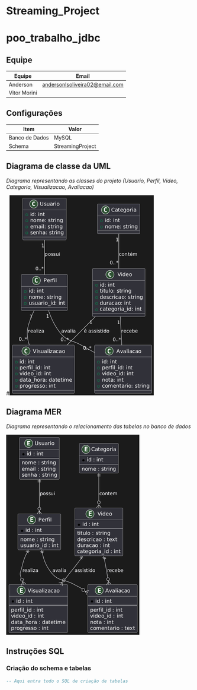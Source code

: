 # Streaming_Project

# poo_trabalho_jdbc

## Equipe

| Equipe    | Email                  |
|-----------|-----------------------|
| Anderson  | andersonlsoliveira02@email.com    |
| Vitor Morini  |     |

## Configurações

| Item           | Valor                  |
|----------------|----------------------|
| Banco de Dados | MySQL                 |
| Schema         | StreamingProject      |

## Diagrama de classe da UML

*Diagrama representando as classes do projeto (Usuario, Perfil, Video, Categoria, Visualizacao, Avaliacao)*  

#![Diagrama de Classe UML](StreamingProject_UML.jpg)

## Diagrama MER

*Diagrama representando o relacionamento das tabelas no banco de dados*  

![Diagrama MER](StreamingProject_MER.jpg)

## Instruções SQL

### Criação do schema e tabelas

```sql
-- Aqui entra todo o SQL de criação de tabelas
